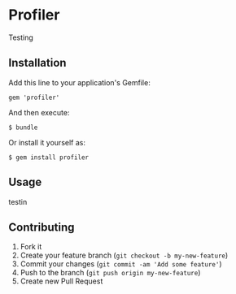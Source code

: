 # Profiler

Testing

## Installation

Add this line to your application's Gemfile:

    gem 'profiler'

And then execute:

    $ bundle

Or install it yourself as:

    $ gem install profiler

## Usage

testin

## Contributing

1. Fork it
2. Create your feature branch (`git checkout -b my-new-feature`)
3. Commit your changes (`git commit -am 'Add some feature'`)
4. Push to the branch (`git push origin my-new-feature`)
5. Create new Pull Request
